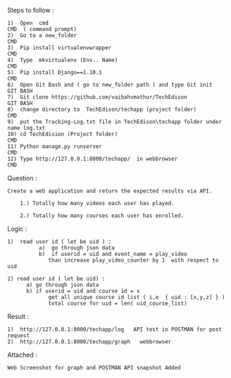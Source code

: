 Steps to follow  :

    1)	Open  cmd                                                               CMD  ( command prompt)
    2)	Go to a new_folder		                               					CMD
    3)	Pip install virtualenvwrapper					                        CMD
    4)	Type  mkvirtualenv (Env.. Name)					                        CMD
    5)	Pip install Django==1.10.1						                        CMD
    6)	Open Git Bash and ( go to new_folder path ) and type Git init           GIT BASH
    7)	Git clone https://github.com/vaibahvmathur/TechEdison                   GIT BASH
    8)	change directory to  TechEdison/techapp (project folder)                CMD
    9)  put the Tracking-Log.txt file in TechEdison\techapp folder under name log.txt
    10) cd TechEdision (Project folder) 				  					    CMD
    11)	Python manage.py runserver					                            CMD
    12)	Type http://127.0.0.1:8000/techapp/  in webbrowser		                CMD




Question :
	  
    Create a web application and return the expected results via API.

		1.) Totally how many videos each user has played.

		2.) Totally how many courses each user has enrolled.




Logic :

    1)  read user id ( let be uid ) :
 		      a)  go through json data  
		      b)  if userid = uid and event_name = play_video  
                 than increase play_video_counter by 1  with respect to uid

    2) read user id ( let be uid) :
          a) go through json data
          b) if userid = uid and course id = x  
                 get all unique course id list ( i,e  { uid : [x,y,z] } ) 
                 total course for uid = len( uid_course_list)
 
 
 
                     
Result :  
	
	1)  http://127.0.0.1:8000/techapp/log   API test in POSTMAN for post request
	2)  http://127.0.0.1:8000/techapp/graph   webbrowser       

Attached :  
	
	Web Screenshot for graph and POSTMAN API snapshot Added                     
